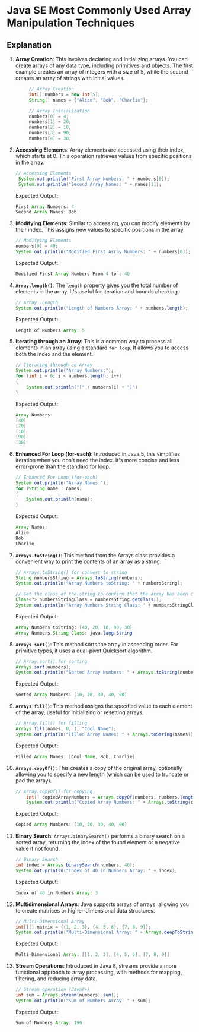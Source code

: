 # Java SE Most Commonly Used Array Manipulation Techniques

## Explanation

1. **Array Creation**: This involves declaring and initializing arrays. You can create arrays of any data type, including primitives and objects. The first example creates an array of integers with a size of 5, while the second creates an array of strings with initial values.

   ```java
        // Array Creation
        int[] numbers = new int[5];
        String[] names = {"Alice", "Bob", "Charlie"};

        // Array Initialization
        numbers[0] = 4;
        numbers[1] = 20;
        numbers[2] = 10;
        numbers[3] = 90;
        numbers[4] = 30;

2. **Accessing Elements**: Array elements are accessed using their index, which starts at 0. This operation retrieves values from specific positions in the array.

   ```java
   // Accessing Elements
    System.out.println("First Array Numbers: " + numbers[0]);
    System.out.println("Second Array Names: " + names[1]);
    ```

    Expected Output:

    ```java
    First Array Numbers: 4
    Second Array Names: Bob

3. **Modifying Elements**: Similar to accessing, you can modify elements by their index. This assigns new values to specific positions in the array.

    ```java
    // Modifying Elements
    numbers[0] = 40;
    System.out.println("Modified First Array Numbers: " + numbers[0]);
    ```

    Expected Output:

    ```java
    Modified First Array Numbers From 4 to : 40

4. **`Array.length()`**: The `length` property gives you the total number of elements in the array. It's useful for iteration and bounds checking.

    ```java
    // Array .Length
    System.out.println("Length of Numbers Array: " + numbers.length);
    ```

    Expected Output:

    ```java
    Length of Numbers Array: 5

5. **Iterating through an Array**: This is a common way to process all elements in an array using a standard `for loop`. It allows you to access both the index and the element.

    ```java
    // Iterating through an Array
    System.out.println("Array Numbers:");
    for (int i = 0; i < numbers.length; i++) 
    {
        System.out.println("[" + numbers[i] + "]")
    }
    ```

    Expected Output:

    ```java
    Array Numbers:
    [40]
    [20]
    [10]
    [90]
    [30]

6. **Enhanced For Loop (for-each)**: Introduced in Java 5, this simplifies iteration when you don't need the index. It's more concise and less error-prone than the standard for loop.

    ```java
    // Enhanced For Loop (for-each)
    System.out.println("Array Names:");
    for (String name : names) 
    {
        System.out.println(name);
    }
    ```

    Expected Output:

    ```java
    Array Names:
    Alice
    Bob
    Charlie
    ```

7. **`Arrays.toString()`**: This method from the Arrays class provides a convenient way to print the contents of an array as a string.

    ```java
    // Arrays.toString() for convert to string
    String numbersString = Arrays.toString(numbers);
    System.out.println("Array Numbers toString: " + numbersString);

    // Get the class of the string to confirm that the array has been converted to a string
    Class<?> numbersStringClass = numbersString.getClass();
    System.out.println("Array Numbers String Class: " + numbersStringClass.getName());
    ```

    Expected Output:

    ```java
    Array Numbers toString: [40, 20, 10, 90, 30]
    Array Numbers String Class: java.lang.String
    ```

8. **`Arrays.sort()`**: This method sorts the array in ascending order. For primitive types, it uses a dual-pivot Quicksort algorithm.

    ```java
    // Array.sort() for sorting
    Arrays.sort(numbers);
    System.out.println("Sorted Array Numbers: " + Arrays.toString(numbers));
    ```

    Expected Output:

    ```java
    Sorted Array Numbers: [10, 20, 30, 40, 90]
    ```

9. **`Arrays.fill()`**: This method assigns the specified value to each element of the array, useful for initializing or resetting arrays.

    ```java
    // Array.fill() for filling
   Arrays.fill(names, 0, 1, "Cool Name");
    System.out.println("Filled Array Names: " + Arrays.toString(names));
    ```

    Expected Output:

    ```java
    Filled Array Names: [Cool Name, Bob, Charlie]
    ```

10. **`Arrays.copyOf()`**: This creates a copy of the original array, optionally allowing you to specify a new length (which can be used to truncate or pad the array).

    ```java
    // Array.copyOf() for copying
        int[] copiedArrayNumbers = Arrays.copyOf(numbers, numbers.length);
        System.out.println("Copied Array Numbers: " + Arrays.toString(copiedArrayNumbers));
    ```

    Expected Output:

    ```java
    Copied Array Numbers: [10, 20, 30, 40, 90]
    ```

11. **Binary Search**: `Arrays.binarySearch()` performs a binary search on a sorted array, returning the index of the found element or a negative value if not found.

    ```java
    // Binary Search
    int index = Arrays.binarySearch(numbers, 40);
    System.out.println("Index of 40 in Numbers Array: " + index);
    ```

    Expected Output:

    ```java
    Index of 40 in Numbers Array: 3
    ```

12. **Multidimensional Arrays**: Java supports arrays of arrays, allowing you to create matrices or higher-dimensional data structures.

    ```java
    // Multi-Dimensional Array
    int[][] matrix = {{1, 2, 3}, {4, 5, 6}, {7, 8, 9}};
    System.out.println("Multi-Dimensional Array: " + Arrays.deepToString(matrix));
    ```

    Expected Output:

    ```java
    Multi-Dimensional Array: [[1, 2, 3], [4, 5, 6], [7, 8, 9]]
    ```

13. **Stream Operations**: Introduced in Java 8, streams provide a more functional approach to array processing, with methods for mapping, filtering, and reducing array data.

    ```java
    // Stream operation (Java8+)
    int sum = Arrays.stream(numbers).sum();
    System.out.println("Sum of Numbers Array: " + sum);
    ```

    Expected Output:

    ```java
    Sum of Numbers Array: 190
    ```
